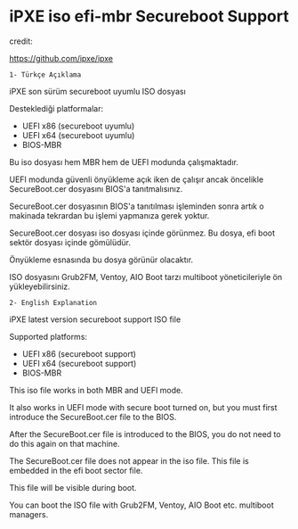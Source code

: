 # iPXE iso efi-mbr Secureboot Support

credit:

https://github.com/ipxe/ipxe

	1- Türkçe Açıklama

iPXE son sürüm secureboot uyumlu ISO dosyası

Desteklediği platformalar:
- UEFI x86 (secureboot uyumlu)
- UEFI x64 (secureboot uyumlu)
- BIOS-MBR

Bu iso dosyası hem MBR hem de UEFI modunda çalışmaktadır. 

UEFI modunda güvenli önyükleme açık iken de çalışır ancak öncelikle SecureBoot.cer dosyasını BIOS'a tanıtmalısınız.

SecureBoot.cer dosyasının BIOS'a tanıtılması işleminden sonra artık o makinada tekrardan bu işlemi yapmanıza gerek yoktur.

SecureBoot.cer dosyası iso dosyası içinde görünmez. Bu dosya, efi boot sektör dosyası içinde gömülüdür.

Önyükleme esnasında bu dosya görünür olacaktır.

ISO dosyasını Grub2FM, Ventoy, AIO Boot tarzı multiboot yöneticileriyle ön yükleyebilirsiniz.

	2- English Explanation
  
iPXE latest version secureboot support ISO file

Supported platforms:
- UEFI x86 (secureboot support)
- UEFI x64 (secureboot support)
- BIOS-MBR

This iso file works in both MBR and UEFI mode.

It also works in UEFI mode with secure boot turned on, but you must first introduce the SecureBoot.cer file to the BIOS.

After the SecureBoot.cer file is introduced to the BIOS, you do not need to do this again on that machine.

The SecureBoot.cer file does not appear in the iso file. This file is embedded in the efi boot sector file.

This file will be visible during boot.

You can boot the ISO file with Grub2FM, Ventoy, AIO Boot etc. multiboot managers.
